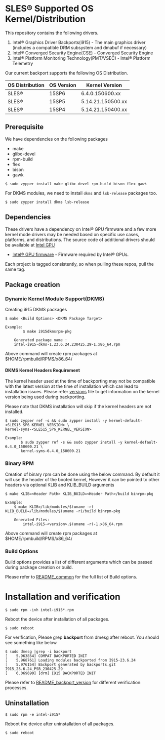 
# SLES® Supported OS Kernel/Distribution

This repository contains the following drivers.
1. Intel® Graphics Driver Backports(i915) - The main graphics driver (includes a compatible DRM subsystem and dmabuf if necessary)
2. Intel® Converged Security Engine(CSE) - Converged Security Engine
3. Intel® Platform Monitoring Technology(PMT/VSEC) - Intel® Platform Telemetry

Our current backport supports the following OS Distribution.

| OS Distribution | OS Version | Kernel Version  |
|---  |---  |---  |
| SLES® | 15SP6 | 6.4.0.150600.xx |
| SLES® | 15SP5 | 5.14.21.150500.xx |
| SLES® | 15SP4 | 5.14.21.150400.xx |

## Prerequisite
We have dependencies on the following packages
  - make
  - glibc-devel
  - rpm-build
  - flex
  - bison
  - gawk
```
$ sudo zypper install make glibc-devel rpm-build bison flex gawk
```
For DKMS modules, we need to install `dkms` and `lsb-release` packages too.

```
$ sudo zypper install dkms lsb-release
```

## Dependencies

 These drivers have a dependency on Intel® GPU firmware and a few more kernel mode drivers may be needed based on specific use cases, platforms, and distributions. The source code of additional drivers should be available at [Intel GPU](https://github.com/intel-gpu)

- [Intel® GPU firmware](https://github.com/intel-gpu/intel-gpu-firmware) - Firmware required by Intel® GPUs.

Each project is tagged consistently, so when pulling these repos, pull the same tag.

## Package creation

### Dynamic Kernel Module Support(DKMS)
Creating i915 DKMS packages
```
$ make <Build Options> <DKMS Package Target>

Example:
        $ make i915dkmsrpm-pkg

    Generated package name :
	intel-i915-dkms-1.23.6.24.230425.29-1.x86_64.rpm
```
Above command will create rpm packages at $HOME/rpmbuild/RPMS/x86_64/

#### DKMS Kernel Headers Requirement
The kernel header used at the time of backporting may not be compatible with the latest version at the time of installation which can lead to installation issues.
Please refer [versions](../versions) file to get information on the kernel version being used during backporting.

Please note that DKMS installation will skip if the kernel headers are not installed.

```
$ sudo zypper ref -s && sudo zypper install -y kernel-default-<SLES15_SP6_KERNEL_VERSION> \
kernel-syms-<SLES15_SP6_KERNEL_VERSION>

Example:
       $ sudo zypper ref -s && sudo zypper install -y kernel-default-6.4.0_150600.21 \
       kernel-syms-6.4.0_150600.21
```

### Binary RPM
Creation of binary rpm can be done using the below command. By default it will use the header of the booted kernel, However it can be pointed to other headers via optional KLIB and KLIB_BUILD arguments
```
$ make KLIB=<Header Path> KLIB_BUILD=<Header Path>/build binrpm-pkg

Example:
	$ make KLIB=/lib/modules/$(uname -r) KLIB_BUILD=/lib/modules/$(uname -r)/build binrpm-pkg

	Generated Files:
		intel-i915-<version>.$(uname -r)-1.x86_64.rpm
```
Above command will create rpm packages at $HOME/rpmbuild/RPMS/x86_64/

### Build Options

Build options provides a list of different arguments which can be passed during package creation or build.

Please refer to [README_common](README_common.md) for the full list of Build options.

# Installation and verification
```
$ sudo rpm -ivh intel-i915*.rpm
```
Reboot the device after installation of all packages.
```
$ sudo reboot
```
For verification, Please grep **backport** from dmesg after reboot. You should see something like below
```
$ sudo dmesg |grep -i backport
[    5.963854] COMPAT BACKPORTED INIT
[    5.968761] Loading modules backported from I915-23.6.24
[    5.976154] Backport generated by backports.git I915_23.6.24_PSB_230425.29
[    6.069699] [drm] I915 BACKPORTED INIT
```
Please refer to [README_backport_version](README_backport_version.md) for different verification processes.

## Uninstallation
```
$ sudo rpm -e intel-i915*
```
Reboot the device after uninstallation of all packages.
```
$ sudo reboot
```
